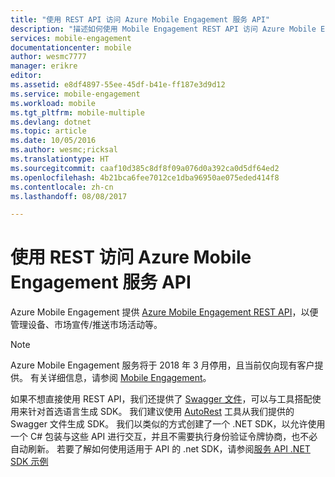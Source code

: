 ```yaml
---
title: "使用 REST API 访问 Azure Mobile Engagement 服务 API"
description: "描述如何使用 Mobile Engagement REST API 访问 Azure Mobile Engagement 服务 API"
services: mobile-engagement
documentationcenter: mobile
author: wesmc7777
manager: erikre
editor: 
ms.assetid: e8df4897-55ee-45df-b41e-ff187e3d9d12
ms.service: mobile-engagement
ms.workload: mobile
ms.tgt_pltfrm: mobile-multiple
ms.devlang: dotnet
ms.topic: article
ms.date: 10/05/2016
ms.author: wesmc;ricksal
ms.translationtype: HT
ms.sourcegitcommit: caaf10d385c8df8f09a076d0a392ca0d5df64ed2
ms.openlocfilehash: 4b21bca6fee7012ce1dba96950ae075eded414f8
ms.contentlocale: zh-cn
ms.lasthandoff: 08/08/2017

---
```

# <a name="using-rest-to-access-azure-mobile-engagement-service-apis"></a>使用 REST 访问 Azure Mobile Engagement 服务 API
Azure Mobile Engagement 提供 [Azure Mobile Engagement REST API](https://msdn.microsoft.com/library/azure/mt683754.aspx)，以便管理设备、市场宣传/推送市场活动等。

> [!NOTE]
> Azure Mobile Engagement 服务将于 2018 年 3 月停用，且当前仅向现有客户提供。 有关详细信息，请参阅 [Mobile Engagement](https://azure.microsoft.com/en-us/services/mobile-engagement/)。

如果不想直接使用 REST API，我们还提供了 [Swagger 文件](https://github.com/Azure/azure-rest-api-specs/blob/master/arm-mobileengagement/2014-12-01/swagger/mobile-engagement.json)，可以与工具搭配使用来针对首选语言生成 SDK。 我们建议使用 [AutoRest](https://github.com/Azure/AutoRest) 工具从我们提供的 Swagger 文件生成 SDK。 我们以类似的方式创建了一个 .NET SDK，以允许使用一个 C# 包装与这些 API 进行交互，并且不需要执行身份验证令牌协商，也不必自动刷新。 若要了解如何使用适用于 API 的 .net SDK，请参阅[服务 API .NET SDK 示例](mobile-engagement-dotnet-sdk-service-api.md)

